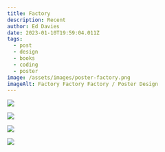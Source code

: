 ```yaml
---
title: Factory
description: Recent
author: Ed Davies
date: 2023-01-10T19:59:04.011Z
tags:
  - post
  - design
  - books
  - coding
  - poster
image: /assets/images/poster-factory.png
imageAlt: Factory Factory Factory / Poster Design
---
```

![](/assets/images/12-12-22-snow-fence.jpg)

![](/assets/images/12-12-22-icy.jpg)

![](/assets/images/12-12-22-sheet-02.jpg)

![](/assets/images/12-12-22-sheet-01.jpg)